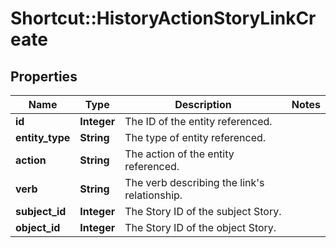 # Shortcut::HistoryActionStoryLinkCreate

## Properties
Name | Type | Description | Notes
------------ | ------------- | ------------- | -------------
**id** | **Integer** | The ID of the entity referenced. | 
**entity_type** | **String** | The type of entity referenced. | 
**action** | **String** | The action of the entity referenced. | 
**verb** | **String** | The verb describing the link&#x27;s relationship. | 
**subject_id** | **Integer** | The Story ID of the subject Story. | 
**object_id** | **Integer** | The Story ID of the object Story. | 

